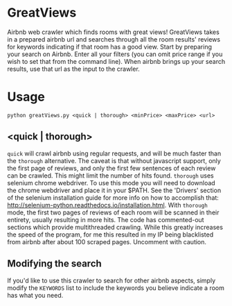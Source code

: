 # GreatViews
Airbnb web crawler which finds rooms with great views! GreatViews takes in a prepared airbnb url and searches through all the room results' reviews for keywords indicating if that room has a good view. Start by preparing your search on Airbnb. Enter all your filters (you can omit price range if you wish to set that from the command line). When airbnb brings up your search results, use that url as the input to the crawler. 

# Usage
`python greatViews.py <quick | thorough> <minPrice> <maxPrice> <url>`

## <quick | thorough>
`quick` will crawl airbnb using regular requests, and will be much faster than the `thorough` alternative. The caveat is that without javascript support, only the first page of reviews, and only the first few sentences of each review can be crawled. This might limit the number of hits found. 
`thorough` uses selenium chrome webdriver. To use this mode you will need to download the chrome webdriver and place it in your $PATH. See the 'Drivers' section of the selenium installation guide for more info on how to accomplish that: http://selenium-python.readthedocs.io/installation.html. With `thorough` mode, the first two pages of reviews of each room will be scanned in their entirety, usually resulting in more hits.
The code has commented-out sections which provide multithreaded crawling. While this greatly increases the speed of the program, for me this resulted in my IP being blacklisted from airbnb after about 100 scraped pages. Uncomment with caution.

## Modifying the search
If you'd like to use this crawler to search for other airbnb aspects, simply modify the `KEYWORDS` list to include the keywords you believe indicate a room has what you need.

